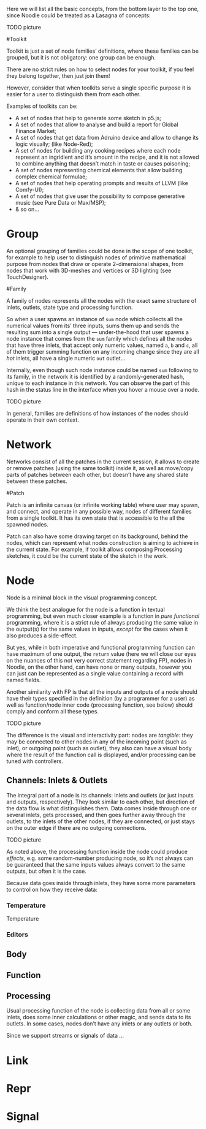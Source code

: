 Here we will list all the basic concepts, from the bottom layer to the top one, since Noodle could be treated as a Lasagna of concepts:

TODO picture

#Toolkit

Toolkit is just a set of node families’ definitions, where these families can be grouped, but it is not obligatory: one group can be enough.

There are no strict rules on how to select nodes for your toolkit, if you feel they belong together, then just join them!

 However, consider that when toolkits serve a single specific purpose it is easier for a user to distinguish them from each other.
 
 Examples of toolkits can be:
 
 - A set of nodes that help to generate some sketch in p5.js;
 - A set of nodes that allow to analyse and build a report for Global Finance Market;
 - A set of nodes that get data from Adruino device and allow to change its logic visually; (like Node-Red);
 - A set of nodes for building any cooking recipes where each node represent an ingridient and it’s amount in the recipe, and it is not allowed to combine anything that doesn’t match in taste or causes poisoning;
 - A set of nodes representing chemical elements that allow building complex chemical formulae;
 - A set of nodes that help operating prompts and results of LLVM (like Comfy-UI);
 - A set of nodes that give user the possibility to compose generative music (see Pure Data or Max/MSP);
 - & so on…
 
# Group

An optional grouping of families could be done in the scope of one toolkit, for example to help user to distinguish nodes of primitive mathematical purpose from nodes that draw or operate 2-dimensional shapes, from nodes that work with 3D-meshes and vertices or 3D lighting (see TouchDesigner).

#Family

A family of nodes represents all the nodes with the exact same structure of inlets, outlets, state type and processing function.

So when a user spawns an instance of `sum` node  which collects all the numerical values from its’ three inputs, sums them up and sends the resulting sum into a single output — under-the-hood that user spawns a node instance that comes from the `sum` family which defines all the nodes that have three inlets, that accept only numeric values, named `a`, `b` and `c`, all of them trigger summing function on any incoming change since they are all _hot_ inlets, all have a single numeric `out` outlet…

Internally, even though such node instance could be named `sum` following to its family, in the network it is identified by a randomly-generated hash, unique to each instance in this network. You can observe the part of this hash in the status line in the interface when you hover a mouse over a node.

TODO picture

In general, families are definitions of how instances of the nodes should operate in their own context. 

# Network

Networks consist of all the patches in the current session, it allows to create or remove patches (using the same toolkit) inside it, as well as move/copy parts of patches between each other, but doesn’t have any shared state between these patches.

#Patch

Patch is an infinite canvas (or infinite working table) where user may spawn, and connect, and operate in any possible way, nodes of different families from a single toolkit. It has its own state that is accessible to the all the spawned nodes. 

Patch can also have some drawing target on its background, behind the nodes, which can represent what nodes construction is aiming to achieve in the current state. For example, if toolkit allows composing Processing sketches, it could be the current state of the sketch in the work. 

# Node

Node is a minimal block in the visual programming concept. 

We think the best analogue for the node is a function in textual programming, but even much closer example is a function in _pure functional_ programming, where it is a strict rule of always producing the same value in the output(s) for the same values in inputs, _except_ for the cases when it also produces a side-effect.

But yes, while in both imperative and functional programming function can have maximum of one output, the `return` value (here we will close our eyes on the nuances of this not very correct statement regarding FP), nodes in Noodle, on the other hand, can have none or many outputs, however you can  just can be represented as a single value containing a record with named fields. 

Another similarity with FP is that all the inputs and outputs of a node should have their types specified in the definition (by a programmer for a user) as well as function/node inner code (processing function, see below) should comply and conform all these types.

TODO picture

The difference is the visual and interactivity part: nodes are _tangible_: they may be connected to other nodes in any of the incoming point (such as inlet), or outgoing point (such as outlet), they also can have a visual body where the result of the function call is displayed, and/or processing can be tuned with controllers. 

## Channels: Inlets & Outlets

The integral part of a node is its channels: inlets and outlets (or just inputs and outputs, respectively). They look similar to each other, but direction of the data flow is what distinguishes them. Data comes inside through one or several inlets, gets processed, and then goes further away through the outlets, to the inlets of the other nodes, if they are connected, or just stays on the outer edge if there are no outgoing connections. 

TODO picture

As  noted above, the processing function inside the node could produce _effects_, e.g. some random-number producing node, so it’s not always can be guaranteed that the same inputs values always convert to the same outputs, but often it is the case.

Because data goes inside through inlets, they have some more parameters to control on how they receive data:

### Temperature

Temperature 

### Editors
## Body
## Function
## Processing

Usual processing function of the node is collecting data from all or some inlets, does some inner calculations or other magic, and sends data to its outlets. In some cases, nodes don’t have any inlets or any outlets or both.

Since we support streams or signals of data …

# Link
# Repr
# Signal